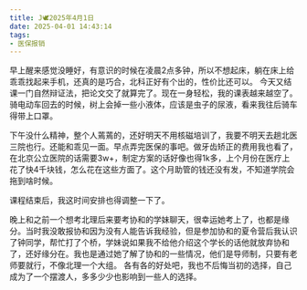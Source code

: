 ```yaml
---
title: J🕊️2025年4月1日
date: 2025-04-01 14:43:14
tags:
- 医保报销
---
```


早上醒来感觉没睡好，有意识的时候在凌晨2点多钟，所以不想起床，躺在床上给乖乖找起来手机，还真的是巧合，北科正好有个出的，性价比还可以。
今天又结课一门自然辩证法，把论文交了就算完了。现在一身轻松，我的课表越来越空了。
骑电动车回去的时候，树上会掉一些小液体，应该是虫子的尿液，看来我往后骑车得带上口罩。

下午没什么精神，整个人蔫蔫的，还好明天不用核磁培训了，我要不明天去趟北医三院也行。还能和乖见一面。早点弄完医保的事吧。做牙齿矫正的费用我也看了，在北京公立医院的话需要3w+，制定方案的话好像也得1k多，上个月份在医疗上花了快4千块钱，怎么花在这些方面了。这个月助管的钱还没有发，不知道学院会拖到啥时候。

课程结束后，我这时间安排也得调整一下了。

晚上和之前一个想考北理后来要考协和的学妹聊天，很幸运她考上了，也都是缘分。当时我没敢报协和因为没有人能告诉我经验，但是参加协和的夏令营后我认识了钟同学，帮忙打了个桥，学妹说如果我不给他介绍这个学长的话他就放弃协和了，还好缘分在。我也是通过她了解了协和的一些情况，他们是导师制，只要有老师要就行，不像北理一个大组。
各有各的好处吧，我也不后悔当初的选择，自己成为了一个摆渡人，多多少少也影响到一些人的选择。


